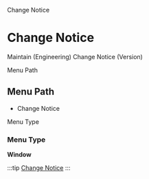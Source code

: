 
Change Notice
# Change Notice


Maintain (Engineering) Change Notice (Version)

Menu Path
## Menu Path



- Change Notice

Menu Type
### Menu Type

**Window**


:::tip
[Change Notice](functional-guide/window/window-change-notice.md)
:::